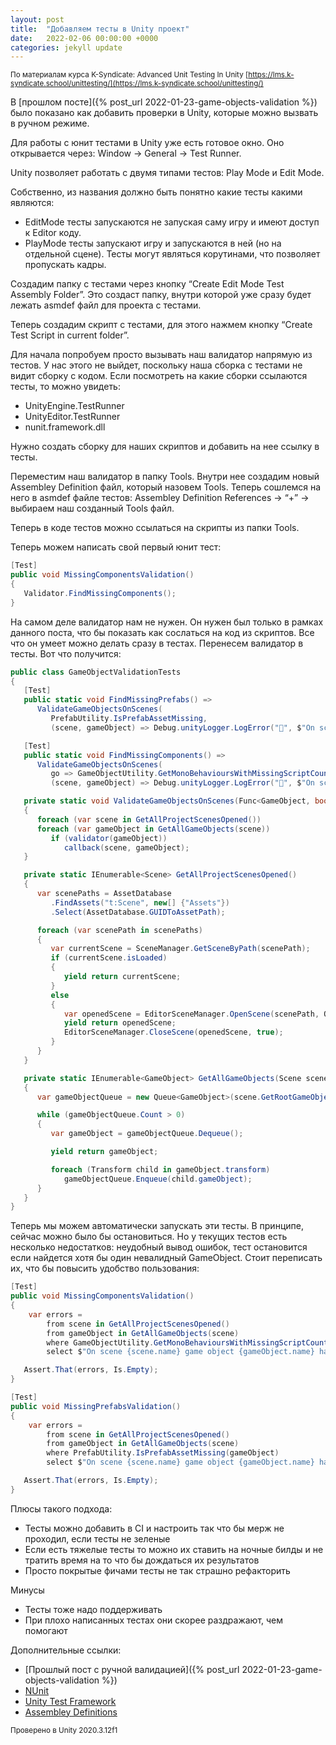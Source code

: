 ```yaml
---
layout: post
title:  "Добавляем тесты в Unity проект"
date:   2022-02-06 00:00:00 +0000
categories: jekyll update
---
```

<small>По материалам курса K-Syndicate: Advanced Unit Testing In Unity [https://lms.k-syndicate.school/unittesting/](https://lms.k-syndicate.school/unittesting/)</small>

В [прошлом посте]({% post_url 2022-01-23-game-objects-validation %}) было показано как добавить проверки в Unity, которые можно вызвать в ручном режиме. 

Для работы с юнит тестами в Unity уже есть готовое окно. Оно открывается через: Window → General → Test Runner. 

Unity позволяет работать с двумя типами тестов: Play Mode и Edit Mode. 

Собственно, из названия должно быть понятно какие тесты какими являются:

- EditMode тесты запускаются не запуская саму игру и имеют доступ к Editor коду.
- PlayMode тесты запускают игру и запускаются в ней (но на отдельной сцене). Тесты могут являться корутинами, что позволяет пропускать кадры.

Создадим папку с тестами через кнопку “Create Edit Mode Test Assembly Folder”. Это создаст папку, внутри которой уже сразу будет лежать asmdef файл для проекта с тестами. 

Теперь создадим скрипт с тестами, для этого нажмем кнопку “Create Test Script in current folder”.

Для начала попробуем просто вызывать наш валидатор напрямую из тестов. У нас этого не выйдет, поскольку наша сборка с тестами не видит сборку с кодом. Если посмотреть на какие сборки ссылаются тесты, то можно увидеть:

- UnityEngine.TestRunner
- UnityEditor.TestRunner
- nunit.framework.dll

Нужно создать сборку для наших скриптов и добавить на нее ссылку в тесты. 

Переместим наш валидатор в папку Tools. Внутри нее создадим новый Assembley Definition файл, который назовем Tools. Теперь сошлемся на него в asmdef файле тестов: Assembley Definition References → “+” → выбираем наш созданный Tools файл.

Теперь в коде тестов можно ссылаться на скрипты из папки Tools.

Теперь можем написать свой первый юнит тест:

```csharp
[Test]
public void MissingComponentsValidation()
{
   Validator.FindMissingComponents();
}
```

На самом деле валидатор нам не нужен. Он нужен был только в рамках данного поста, что бы показать как сослаться на код из скриптов. Все что он умеет можно делать сразу в тестах. Перенесем валидатор в тесты. Вот что получится:

```csharp
public class GameObjectValidationTests
{
   [Test]
   public static void FindMissingPrefabs() =>
      ValidateGameObjectsOnScenes(
         PrefabUtility.IsPrefabAssetMissing,
         (scene, gameObject) => Debug.unityLogger.LogError("🧱", $"On scene {scene.name} game object {gameObject.name} has missing prefab"));

   [Test]
   public static void FindMissingComponents() =>
      ValidateGameObjectsOnScenes(
         go => GameObjectUtility.GetMonoBehavioursWithMissingScriptCount(go) > 0,
         (scene, gameObject) => Debug.unityLogger.LogError("🔗", $"On scene {scene.name} game object {gameObject.name} has missing component"));

   private static void ValidateGameObjectsOnScenes(Func<GameObject, bool> validator, Action<Scene, GameObject> callback)
   {
      foreach (var scene in GetAllProjectScenesOpened())
      foreach (var gameObject in GetAllGameObjects(scene))
         if (validator(gameObject))
            callback(scene, gameObject);
   }

   private static IEnumerable<Scene> GetAllProjectScenesOpened()
   {
      var scenePaths = AssetDatabase
         .FindAssets("t:Scene", new[] {"Assets"})
         .Select(AssetDatabase.GUIDToAssetPath);

      foreach (var scenePath in scenePaths)
      {
         var currentScene = SceneManager.GetSceneByPath(scenePath);
         if (currentScene.isLoaded)
         {
            yield return currentScene;
         }
         else
         {
            var openedScene = EditorSceneManager.OpenScene(scenePath, OpenSceneMode.Additive);
            yield return openedScene;
            EditorSceneManager.CloseScene(openedScene, true);
         }
      }
   }

   private static IEnumerable<GameObject> GetAllGameObjects(Scene scene)
   {
      var gameObjectQueue = new Queue<GameObject>(scene.GetRootGameObjects());

      while (gameObjectQueue.Count > 0)
      {
         var gameObject = gameObjectQueue.Dequeue();

         yield return gameObject;

         foreach (Transform child in gameObject.transform)
            gameObjectQueue.Enqueue(child.gameObject);
      }
   }
}

```

Теперь мы можем автоматически запускать эти тесты. В принципе, сейчас можно было бы остановиться. Но у текущих тестов есть несколько недостатков: неудобный вывод ошибок, тест остановится если найдется хотя бы один невалидный GameObject. Стоит переписать их, что бы повысить удобство пользования:

```csharp
[Test]
public void MissingComponentsValidation()
{
    var errors =
        from scene in GetAllProjectScenesOpened()
        from gameObject in GetAllGameObjects(scene)
        where GameObjectUtility.GetMonoBehavioursWithMissingScriptCount(gameObject) > 0
        select $"On scene {scene.name} game object {gameObject.name} has missing component";

   Assert.That(errors, Is.Empty);
}

[Test]
public void MissingPrefabsValidation()
{
    var errors =
        from scene in GetAllProjectScenesOpened()
        from gameObject in GetAllGameObjects(scene)
        where PrefabUtility.IsPrefabAssetMissing(gameObject)
        select $"On scene {scene.name} game object {gameObject.name} has missing prefab";

   Assert.That(errors, Is.Empty);
}
```

Плюсы такого подхода:
* Тесты можно добавить в CI и настроить так что бы мерж не проходил, если тесты не зеленые
* Если есть тяжелые тесты то можно их ставить на ночные билды и не тратить время на то что бы дождаться их результатов
* Просто покрытые фичами тесты не так страшно рефакторить

Минусы
* Тесты тоже надо поддерживать
* При плохо написанных тестах они скорее раздражают, чем помогают

Дополнительные ссылки:
- [Прошлый пост с ручной валидацией]({% post_url 2022-01-23-game-objects-validation %})
- [NUnit](https://nunit.org/)
- [Unity Test Framework](https://docs.unity3d.com/Packages/com.unity.test-framework@1.1/manual/index.html)
- [Assembley Definitions](https://docs.unity3d.com/Manual/ScriptCompilationAssemblyDefinitionFiles.html)

<small>Проверено в Unity 2020.3.12f1</small>